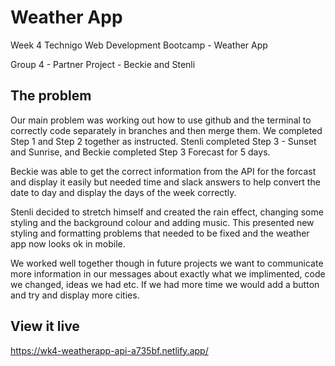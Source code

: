 # Weather App

Week 4 Technigo Web Development Bootcamp - Weather App

Group 4 - Partner Project - Beckie and Stenli

## The problem

Our main problem was working out how to use github and the terminal to correctly code separately in branches and then merge them. We completed Step 1 and Step 2 together as instructed. Stenli completed Step 3 - Sunset and Sunrise, and Beckie completed Step 3 Forecast for 5 days.

Beckie was able to get the correct information from the API for the forcast and display it easily but needed time and slack answers to help convert the date to day and display the days of the week correctly.

Stenli decided to stretch himself and created the rain effect, changing some styling and the background colour and adding music. This presented new styling and formatting problems that needed to be fixed and the weather app now looks ok in mobile.

We worked well together though in future projects we want to communicate more information in our messages about exactly what we implimented, code we changed, ideas we had etc. If we had more time we would add a button and try and display more cities.

## View it live

https://wk4-weatherapp-api-a735bf.netlify.app/
